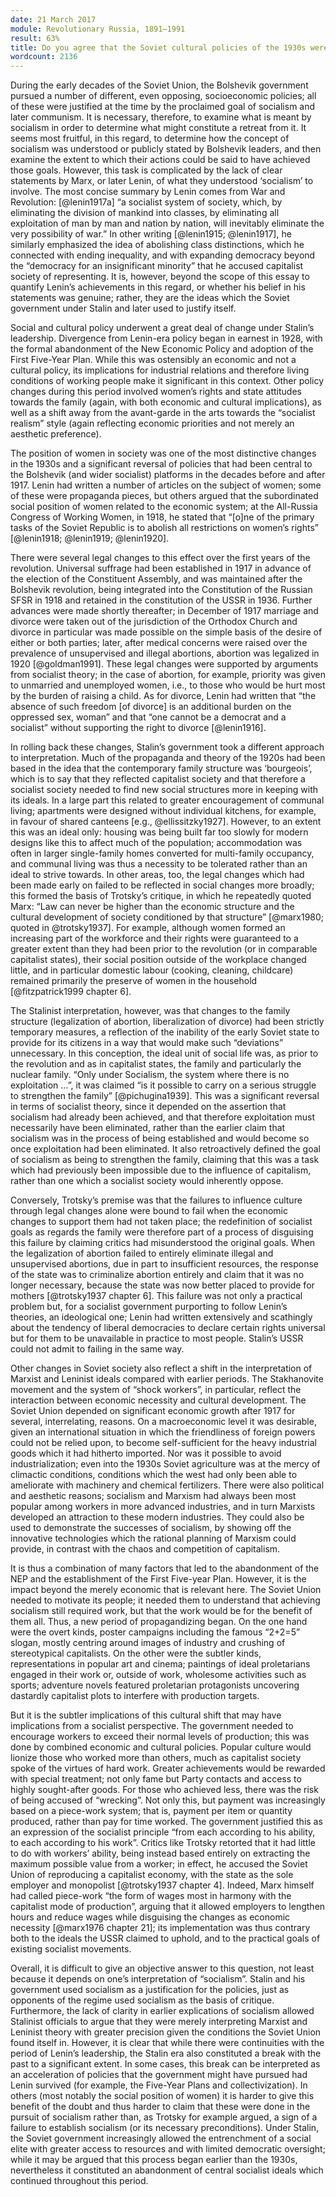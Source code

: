 ```yaml
---
date: 21 March 2017
module: Revolutionary Russia, 1891–1991
result: 63%
title: Do you agree that the Soviet cultural policies of the 1930s were a retreat from socialism?
wordcount: 2136
---
```


During the early decades of the Soviet Union, the Bolshevik government pursued a number of different, even opposing, socioeconomic policies; all of these were justified at the time by the proclaimed goal of socialism and later communism. It is necessary, therefore, to examine what is meant by socialism in order to determine what might constitute a retreat from it. It seems most fruitful, in this regard, to determine how the concept of socialism was understood or publicly stated by Bolshevik leaders, and then examine the extent to which their actions could be said to have achieved those goals. However, this task is complicated by the lack of clear statements by Marx, or later Lenin, of what they understood ‘socialism’ to involve. The most concise summary by Lenin comes from War and Revolution: [@lenin1917a] “a socialist system of society, which, by eliminating the division of mankind into classes, by eliminating all exploitation of man by man and nation by nation, will inevitably eliminate the very possibility of war.” In other writing [@lenin1915; @lenin1917], he similarly emphasized the idea of abolishing class distinctions, which he connected with ending inequality, and with expanding democracy beyond the “democracy for an insignificant minority” that he accused capitalist society of representing. It is, however, beyond the scope of this essay to quantify Lenin’s achievements in this regard, or whether his belief in his statements was genuine; rather, they are the ideas which the Soviet government under Stalin and later used to justify itself.

Social and cultural policy underwent a great deal of change under Stalin’s leadership. Divergence from Lenin-era policy began in earnest in 1928, with the formal abandonment of the New Economic Policy and adoption of the First Five-Year Plan. While this was ostensibly an economic and not a cultural policy, its implications for industrial relations and therefore living conditions of working people make it significant in this context. Other policy changes during this period involved women’s rights and state attitudes towards the family (again, with both economic and cultural implications), as well as a shift away from the avant-garde in the arts towards the “socialist realism” style (again reflecting economic priorities and not merely an aesthetic preference).

The position of women in society was one of the most distinctive changes in the 1930s and a significant reversal of policies that had been central to the Bolshevik (and wider socialist) platforms in the decades before and after 1917. Lenin had written a number of articles on the subject of women; some of these were propaganda pieces, but others argued that the subordinated social position of women related to the economic system; at the All-Russia Congress of Working Women, in 1918, he stated that “\[o\]ne of the primary tasks of the Soviet Republic is to abolish all restrictions on women’s rights” [@lenin1918; @lenin1919; @lenin1920].

There were several legal changes to this effect over the first years of the revolution. Universal suffrage had been established in 1917 in advance of the election of the Constituent Assembly, and was maintained after the Bolshevik revolution, being integrated into the Constitution of the Russian SFSR in 1918 and retained in the constitution of the USSR in 1936. Further advances were made shortly thereafter; in December of 1917 marriage and divorce were taken out of the jurisdiction of the Orthodox Church and divorce in particular was made possible on the simple basis of the desire of either or both parties; later, after medical concerns were raised over the prevalence of unsupervised and illegal abortions, abortion was legalized in 1920 [@goldman1991]. These legal changes were supported by arguments from socialist theory; in the case of abortion, for example, priority was given to unmarried and unemployed women, i.e., to those who would be hurt most by the burden of raising a child. As for divorce, Lenin had written that “the absence of such freedom \[of divorce\] is an additional burden on the oppressed sex, woman” and that “one cannot be a democrat and a socialist” without supporting the right to divorce [@lenin1916].

In rolling back these changes, Stalin’s government took a different approach to interpretation. Much of the propaganda and theory of the 1920s had been based in the idea that the contemporary family structure was ‘bourgeois’, which is to say that they reflected capitalist society and that therefore a socialist society needed to find new social structures more in keeping with its ideals. In a large part this related to greater encouragement of communal living; apartments were designed without individual kitchens, for example, in favour of shared canteens [e.g., @ellissitzky1927]. However, to an extent this was an ideal only: housing was being built far too slowly for modern designs like this to affect much of the population; accommodation was often in larger single-family homes converted for multi-family occupancy, and communal living was thus a necessity to be tolerated rather than an ideal to strive towards. In other areas, too, the legal changes which had been made early on failed to be reflected in social changes more broadly; this formed the basis of Trotsky’s critique, in which he repeatedly quoted Marx: “Law can never be higher than the economic structure and the cultural development of society conditioned by that structure” [@marx1980; quoted in @trotsky1937]. For example, although women formed an increasing part of the workforce and their rights were guaranteed to a greater extent than they had been prior to the revolution (or in comparable capitalist states), their social position outside of the workplace changed little, and in particular domestic labour (cooking, cleaning, childcare) remained primarily the preserve of women in the household [@fitzpatrick1999 chapter 6].

The Stalinist interpretation, however, was that changes to the family structure (legalization of abortion, liberalization of divorce) had been strictly temporary measures, a reflection of the inability of the early Soviet state to provide for its citizens in a way that would make such “deviations” unnecessary. In this conception, the ideal unit of social life was, as prior to the revolution and as in capitalist states, the family and particularly the nuclear family. “Only under Socialism, the system where there is no exploitation …”, it was claimed “is it possible to carry on a serious struggle to strengthen the family” [@pichugina1939]. This was a significant reversal in terms of socialist theory, since it depended on the assertion that socialism had already been achieved, and that therefore exploitation must necessarily have been eliminated, rather than the earlier claim that socialism was in the process of being established and would become so once exploitation had been eliminated. It also retroactively defined the goal of socialism as being to strengthen the family, claiming that this was a task which had previously been impossible due to the influence of capitalism, rather than one which a socialist society would inherently oppose.

Conversely, Trotsky’s premise was that the failures to influence culture through legal changes alone were bound to fail when the economic changes to support them had not taken place; the redefinition of socialist goals as regards the family were therefore part of a process of disguising this failure by claiming critics had misunderstood the original goals. When the legalization of abortion failed to entirely eliminate illegal and unsupervised abortions, due in part to insufficient resources, the response of the state was to criminalize abortion entirely and claim that it was no longer necessary, because the state was now better placed to provide for mothers [@trotsky1937 chapter 6]. This failure was not only a practical problem but, for a socialist government purporting to follow Lenin’s theories, an ideological one; Lenin had written extensively and scathingly about the tendency of liberal democracies to declare certain rights universal but for them to be unavailable in practice to most people. Stalin’s USSR could not admit to failing in the same way.

Other changes in Soviet society also reflect a shift in the interpretation of Marxist and Leninist ideals compared with earlier periods. The Stakhanovite movement and the system of “shock workers”, in particular, reflect the interaction between economic necessity and cultural development. The Soviet Union depended on significant economic growth after 1917 for several, interrelating, reasons. On a macroeconomic level it was desirable, given an international situation in which the friendliness of foreign powers could not be relied upon, to become self-sufficient for the heavy industrial goods which it had hitherto imported. Nor was it possible to avoid industrialization; even into the 1930s Soviet agriculture was at the mercy of climactic conditions, conditions which the west had only been able to ameliorate with machinery and chemical fertilizers. There were also political and aesthetic reasons; socialism and Marxism had always been most popular among workers in more advanced industries, and in turn Marxists developed an attraction to these modern industries. They could also be used to demonstrate the successes of socialism, by showing off the innovative technologies which the rational planning of Marxism could provide, in contrast with the chaos and competition of capitalism.

It is thus a combination of many factors that led to the abandonment of the NEP and the establishment of the First Five-year Plan. However, it is the impact beyond the merely economic that is relevant here. The Soviet Union needed to motivate its people; it needed them to understand that achieving socialism still required work, but that the work would be for the benefit of them all. Thus, a new period of propagandizing began. On the one hand were the overt kinds, poster campaigns including the famous “2+2=5” slogan, mostly centring around images of industry and crushing of stereotypical capitalists. On the other were the subtler kinds, representations in popular art and cinema; paintings of ideal proletarians engaged in their work or, outside of work, wholesome activities such as sports; adventure novels featured proletarian protagonists uncovering dastardly capitalist plots to interfere with production targets.

But it is the subtler implications of this cultural shift that may have implications from a socialist perspective. The government needed to encourage workers to exceed their normal levels of production; this was done by combined economic and cultural policies. Popular culture would lionize those who worked more than others, much as capitalist society spoke of the virtues of hard work. Greater achievements would be rewarded with special treatment; not only fame but Party contacts and access to highly sought-after goods. For those who achieved less, there was the risk of being accused of “wrecking”. Not only this, but payment was increasingly based on a piece-work system; that is, payment per item or quantity produced, rather than pay for time worked. The government justified this as an expression of the socialist principle “from each according to his ability, to each according to his work”. Critics like Trotsky retorted that it had little to do with workers’ ability, being instead based entirely on extracting the maximum possible value from a worker; in effect, he accused the Soviet Union of reproducing a capitalist economy, with the state as the sole employer and monopolist [@trotsky1937 chapter 4]. Indeed, Marx himself had called piece-work “the form of wages most in harmony with the capitalist mode of production”, arguing that it allowed employers to lengthen hours and reduce wages while disguising the changes as economic necessity [@marx1976 chapter 21]; its implementation was thus contrary both to the ideals the USSR claimed to uphold, and to the practical goals of existing socialist movements.

Overall, it is difficult to give an objective answer to this question, not least because it depends on one’s interpretation of “socialism”. Stalin and his government used socialism as a justification for the policies, just as opponents of the regime used socialism as the basis of critique. Furthermore, the lack of clarity in earlier explications of socialism allowed Stalinist officials to argue that they were merely interpreting Marxist and Leninist theory with greater precision given the conditions the Soviet Union found itself in. However, it is clear that while there were continuities with the period of Lenin’s leadership, the Stalin era also constituted a break with the past to a significant extent. In some cases, this break can be interpreted as an acceleration of policies that the government might have pursued had Lenin survived (for example, the Five-Year Plans and collectivization). In others (most notably the social position of women) it is harder to give this benefit of the doubt and thus harder to claim that these were done in the pursuit of socialism rather than, as Trotsky for example argued, a sign of a failure to establish socialism (or its necessary preconditions). Under Stalin, the Soviet government increasingly allowed the entrenchment of a social elite with greater access to resources and with limited democratic oversight; while it may be argued that this process began earlier than the 1930s, nevertheless it constituted an abandonment of central socialist ideals which continued throughout this period.

